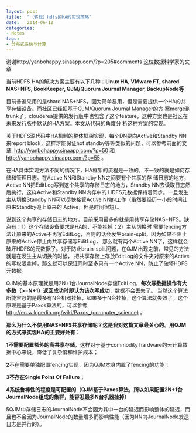 ```yaml
---
layout: post
title:  "（转载）hdfs的HA的实现策略"
date:   2014-06-12
categories: 
- Notes 
tags:
- 分布式系统与计算
---
```


谢谢http://yanbohappy.sinaapp.com/?p=205#comments 这位数据科学家的文章

当前HDFS HA的解决方案主要有以下几种：**Linux HA, VMware FT, shared NAS+NFS, BookKeeper, QJM/Quorum Journal Manager, BackupNode等**

目前普遍采用的是shard NAS+NFS，因为简单易用，但是需要提供一个HA的共享存储设备。而社区已经把基于QJM/Quorum Journal Manager的方
案merge到trunk了，clouderea提供的发行版中也包含了这个feature，这种方案也是社区在未来发行版中默认的HA方案。本文从代码的角度分
析这种方案的实现。

关于HDFS源代码中HA机制的整体框架实现，每个DN要向Active和Standby NN来report block，这样才能保证hot standby等等类似的问题，可以参考前面的文章:
http://yanbohappy.sinaapp.com/?p=50  和 http://yanbohappy.sinaapp.com/?p=55 。

在HA具体实现方法不同的情况下，HA框架的流程是一致的。不一致的就是如何存储和管理日志。在Active NN和Standby NN之间要有个共享的存
储日志的地方，Active NN把EditLog写到这个共享的存储日志的地方，Standby NN去读取日志然后执行，这样Active和Standby NN内存中的
HDFS元数据保持着同步。一旦发生主从切换Standby NN可以尽快接管Active NN的工作（虽然要经历一小段时间让原来Standby追上原来的
Active，但是时间很短）。

说到这个共享的存储日志的地方，目前采用最多的就是用共享存储NAS+NFS。缺点有：1）这个存储设备要求是HA的，不能挂掉；2）主从切换时
需要fencing方法让原来的Active不再写EditLog，否则的话会发生brain-split，因为如果不阻止原来的Active停止向共享存储写EditLog，
那么就有两个Active NN了，这样就会破坏HDFS的元数据了。对于防止brain-split问题，在QJM出现之前，常见的方法就是在发生主从切换的时候，
把共享存储上存放EditLog的文件夹对原来的Active的写权限拿掉，那么就可以保证同时至多只有一个Active NN，防止了破坏HDFS元数据。

QJM的基本原理就是用2N+1台JournalNode存储EditLog，**每次写数据操作有大多数（>=N+1）返回成功时即认为该次写成功**，数据不会丢失了。
当然这个算法所能容忍的是最多有N台机器挂掉，如果多于N台挂掉，这个算法就失效了。这个原理是基于Paxos算法的，可以参考 
http://en.wikipedia.org/wiki/Paxos_(computer_science) 。

**那么为什么不使用NAS+NFS共享存储呢？这是我对这篇文章最关心的。用QJM的方式来实现HA的主要好处有：**

**1不需要配置额外的高共享存储**，这样对于基于commodity hardware的云计算数据中心来说，降低了复杂度和维护成本；

**2**不在需要单独配置fencing实现，因为QJM本身内置了fencing的功能；

**3不存在Single Point Of Failure**；

**4系统鲁棒性的程度是可配置的（QJM基于Paxos算法，所以如果配置2N+1台JournalNode组成的集群，能容忍最多N台机器挂掉）**

5QJM中存储日志的JournalNode不会因为其中一台的延迟而影响整体的延迟，而且也不会因为JournalNode的数量增多而影响性能（因为NN向JournalNode发送日志是并行的）。
